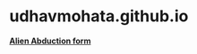 # udhavmohata.github.io

[**Alien Abduction form**](https://udhavmohata.github.io/ailienabduction/index.html)
